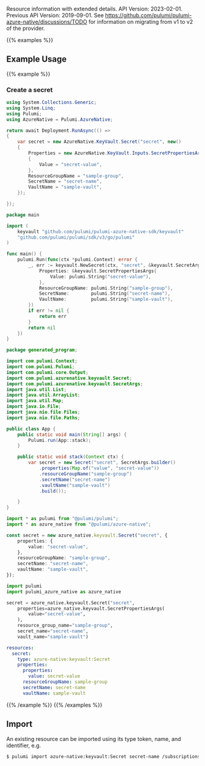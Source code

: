 Resource information with extended details.
API Version: 2023-02-01.
Previous API Version: 2019-09-01. See https://github.com/pulumi/pulumi-azure-native/discussions/TODO for information on migrating from v1 to v2 of the provider.

{{% examples %}}
## Example Usage
{{% example %}}
### Create a secret
```csharp
using System.Collections.Generic;
using System.Linq;
using Pulumi;
using AzureNative = Pulumi.AzureNative;

return await Deployment.RunAsync(() => 
{
    var secret = new AzureNative.KeyVault.Secret("secret", new()
    {
        Properties = new AzureNative.KeyVault.Inputs.SecretPropertiesArgs
        {
            Value = "secret-value",
        },
        ResourceGroupName = "sample-group",
        SecretName = "secret-name",
        VaultName = "sample-vault",
    });

});


```

```go
package main

import (
	keyvault "github.com/pulumi/pulumi-azure-native-sdk/keyvault"
	"github.com/pulumi/pulumi/sdk/v3/go/pulumi"
)

func main() {
	pulumi.Run(func(ctx *pulumi.Context) error {
		_, err := keyvault.NewSecret(ctx, "secret", &keyvault.SecretArgs{
			Properties: &keyvault.SecretPropertiesArgs{
				Value: pulumi.String("secret-value"),
			},
			ResourceGroupName: pulumi.String("sample-group"),
			SecretName:        pulumi.String("secret-name"),
			VaultName:         pulumi.String("sample-vault"),
		})
		if err != nil {
			return err
		}
		return nil
	})
}

```

```java
package generated_program;

import com.pulumi.Context;
import com.pulumi.Pulumi;
import com.pulumi.core.Output;
import com.pulumi.azurenative.keyvault.Secret;
import com.pulumi.azurenative.keyvault.SecretArgs;
import java.util.List;
import java.util.ArrayList;
import java.util.Map;
import java.io.File;
import java.nio.file.Files;
import java.nio.file.Paths;

public class App {
    public static void main(String[] args) {
        Pulumi.run(App::stack);
    }

    public static void stack(Context ctx) {
        var secret = new Secret("secret", SecretArgs.builder()        
            .properties(Map.of("value", "secret-value"))
            .resourceGroupName("sample-group")
            .secretName("secret-name")
            .vaultName("sample-vault")
            .build());

    }
}

```

```typescript
import * as pulumi from "@pulumi/pulumi";
import * as azure_native from "@pulumi/azure-native";

const secret = new azure_native.keyvault.Secret("secret", {
    properties: {
        value: "secret-value",
    },
    resourceGroupName: "sample-group",
    secretName: "secret-name",
    vaultName: "sample-vault",
});

```

```python
import pulumi
import pulumi_azure_native as azure_native

secret = azure_native.keyvault.Secret("secret",
    properties=azure_native.keyvault.SecretPropertiesArgs(
        value="secret-value",
    ),
    resource_group_name="sample-group",
    secret_name="secret-name",
    vault_name="sample-vault")

```

```yaml
resources:
  secret:
    type: azure-native:keyvault:Secret
    properties:
      properties:
        value: secret-value
      resourceGroupName: sample-group
      secretName: secret-name
      vaultName: sample-vault

```

{{% /example %}}
{{% /examples %}}

## Import

An existing resource can be imported using its type token, name, and identifier, e.g.

```sh
$ pulumi import azure-native:keyvault:Secret secret-name /subscriptions/00000000-0000-0000-0000-000000000000/resourceGroups/sample-group/providers/Microsoft.KeyVault/vaults/sample-vault/secrets/secret-name 
```
